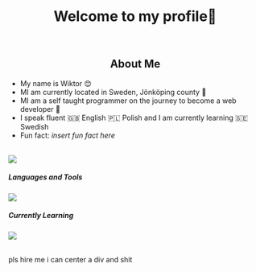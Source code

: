 <div id="header" align="center">
    <h1>Welcome to my profile👋</h1>
</div>

<br>

<div id="about">
    <h2 align="center">About Me</h2>
    <ul>
        <li>
            My name is Wiktor 😊
        </li>
        <li>
            MI am currently located in Sweden, Jönköping county 💯
        </li>
        <li>
            MI am a self taught programmer on the journey to become a web developer 🚀
        </li>
        <li>
            I speak fluent 🇬🇧 English 🇵🇱 Polish and I am currently learning 🇸🇪 Swedish
        </li>
        <li>
            Fun fact: <i>insert fun fact here</i>
        </li>
    </ul>
</div>

<br>

<div id="pieceofshit">


<img src="https://github-readme-stats.vercel.app/api/top-langs/?username=anuraghazra&layout=compact">

<p align="right">
         
<h5>Languages and Tools</h5>

<img src="https://skillicons.dev/icons?i=python,js,ts,mongodb,linux)](https://skillicons.dev">

<h5>Currently Learning</h5>

<img src="https://skillicons.dev/icons?i=vuejs)](https://skillicons.dev">
    
</p>


    
</div>




<br>
pls hire me i can center a div and shit
